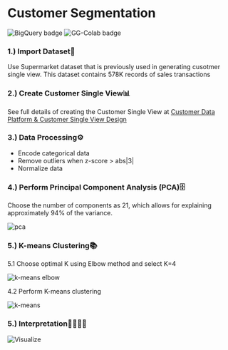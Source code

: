 # Customer Segmentation
![BigQuery badge](https://img.shields.io/badge/-BigQuery--Colab-blue.svg) 
![GG-Colab badge](https://img.shields.io/badge/-Google--Colab-blue.svg) 

### 1.) Import Dataset:open_file_folder:
Use Supermarket dataset that is previously used in generating cusotmer single view. This dataset contains 578K records of sales transactions

### 2.) Create Customer Single View:bar_chart:
See full details of creating the Customer Single View at [Customer Data Platform & Customer Single View Design](https://github.com/JamjureeK/MADT8101-Customer-Analytics/tree/ce0a0bc994e51d92f49ac2549f41992d750a26f9/%2301%20Customer%20Data%20Platfrom%20%26%20Customer%20Single%20View%20Design)

### 3.) Data Processing:gear:
- Encode categorical data
- Remove outliers when z-score > abs|3|
- Normalize data

### 4.) Perform Principal Component Analysis (PCA):file_cabinet:
Choose the number of components as 21, which allows for explaining approximately 94% of the variance.

![pca](https://github.com/JamjureeK/MADT8101-Customer-Analytics/assets/142724038/33d87561-ef42-411b-a2be-5bcd9c4cf32d)

### 5.) K-means Clustering:books:
5.1 Choose optimal K using Elbow method and select K=4

![k-means elbow](https://github.com/JamjureeK/MADT8101-Customer-Analytics/assets/142724038/ce243f0f-fbc3-42d8-96ce-7640a19b37d3)

4.2 Perform K-means clustering

![k-means](https://github.com/JamjureeK/MADT8101-Customer-Analytics/assets/142724038/f7808ae8-1337-41b2-a4d0-7992ddc286b0)

### 5.) Interpretation:family_man_woman_girl_boy:

![Visualize](https://github.com/JamjureeK/MADT8101-Customer-Analytics/assets/142724038/70c4aba8-725c-42a0-87cb-7196177d3b17)

